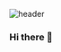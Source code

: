 ![header](https://capsule-render.vercel.app/api?type=waving&color=b6c9e3&height=280&section=header&text=udada's%20github&animation=twinkling&fontSize=80&fontColor=5b6471)
### Hi there 👋

<!--
**udadai/udadai** is a ✨ _special_ ✨ repository because its `README.md` (this file) appears on your GitHub profile.

Here are some ideas to get you started:

- 🔭 I’m currently working on ...
- 🌱 I’m currently learning ...
- 👯 I’m looking to collaborate on ...
- 🤔 I’m looking for help with ...
- 💬 Ask me about ...
- 📫 How to reach me: ...
- 😄 Pronouns: ...
- ⚡ Fun fact: ...
-->

